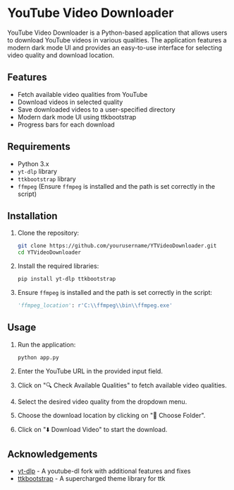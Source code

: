 # YouTube Video Downloader

YouTube Video Downloader is a Python-based application that allows users to download YouTube videos in various qualities. The application features a modern dark mode UI and provides an easy-to-use interface for selecting video quality and download location.

## Features

- Fetch available video qualities from YouTube
- Download videos in selected quality
- Save downloaded videos to a user-specified directory
- Modern dark mode UI using ttkbootstrap
- Progress bars for each download

## Requirements

- Python 3.x
- `yt-dlp` library
- `ttkbootstrap` library
- `ffmpeg` (Ensure `ffmpeg` is installed and the path is set correctly in the script)

## Installation

1. Clone the repository:
    ```bash
    git clone https://github.com/yourusername/YTVideoDownloader.git
    cd YTVideoDownloader
    ```

2. Install the required libraries:
    ```bash
    pip install yt-dlp ttkbootstrap
    ```

3. Ensure `ffmpeg` is installed and the path is set correctly in the script:
    ```python
    'ffmpeg_location': r'C:\\ffmpeg\\bin\\ffmpeg.exe'
    ```

## Usage

1. Run the application:
    ```bash
    python app.py
    ```

2. Enter the YouTube URL in the provided input field.

3. Click on "🔍 Check Available Qualities" to fetch available video qualities.

4. Select the desired video quality from the dropdown menu.

5. Choose the download location by clicking on "📁 Choose Folder".

6. Click on "⬇️ Download Video" to start the download.

## Acknowledgements

- [yt-dlp](https://github.com/yt-dlp/yt-dlp) - A youtube-dl fork with additional features and fixes
- [ttkbootstrap](https://github.com/israel-dryer/ttkbootstrap) - A supercharged theme library for ttk
